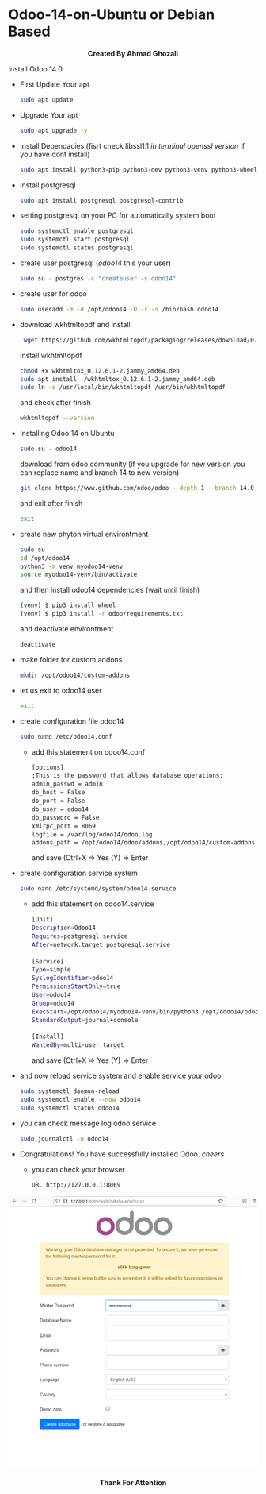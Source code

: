 # Odoo-14-on-Ubuntu or Debian Based
<p align="center"><b>Created By Ahmad Ghozali</b></p>
  
Install Odoo 14.0
- First Update Your apt
  ```bash
  sudo apt update
  ```
- Upgrade Your apt
  ```bash
  sudo apt upgrade -y
  ```
- Install Dependacies (fisrt check libssl1.1 *in terminal openssl version* if you have dont install)
  ```bash
  sudo apt install python3-pip python3-dev python3-venv python3-wheel libxml2-dev libpq-dev libjpeg8-dev liblcms2-dev libxslt1-dev zlib1g-dev libsasl2-dev libldap2-dev build-essential git libssl-dev libffi-dev libmysqlclient-dev libjpeg-dev libblas-dev libatlas-base-dev libssl1.1
  ```
- install postgresql
  ```bash
  sudo apt install postgresql postgresql-contrib
  ```
- setting postgresql on your PC for automatically system boot
  ```bash
  sudo systemctl enable postgresql
  sudo systemctl start postgresql
  sudo systemctl status postgresql
  ```
- create user postgresql (*odoo14* this your user)
  ```bash
  sudo su - postgres -c "createuser -s odoo14"
  ```
- create user for odoo
  ```bash
  sudo useradd -m -d /opt/odoo14 -U -r -s /bin/bash odoo14
  ```
- download wkhtmltopdf and install
  ```bash
   wget https://github.com/wkhtmltopdf/packaging/releases/download/0.12.6.1-2/wkhtmltox_0.12.6.1-2.jammy_amd64.deb
  ```
  install wkhtmltopdf
  ```bash
  chmod +x wkhtmltox_0.12.6.1-2.jammy_amd64.deb
  sudo apt install ./wkhtmltox_0.12.6.1-2.jammy_amd64.deb
  sudo ln -s /usr/local/bin/wkhtmltopdf /usr/bin/wkhtmltopdf
  ```
  and check after finish
  ```bash
  wkhtmltopdf --version
  ```
- Installing Odoo 14 on Ubuntu
  ```bash
  sudo su - odoo14
  ```
  download from odoo community (if you upgrade for new version you can replace name and branch 14 to new version)
  ```bash
  git clone https://www.github.com/odoo/odoo --depth 1 --branch 14.0 /opt/odoo14/odoo
  ```
  and exit after finish
  ```bash
  exit
  ```
- create new phyton virtual environtment
  ```bash
  sudo su
  cd /opt/odoo14
  python3 -m venv myodoo14-venv
  source myodoo14-venv/bin/activate
  ```
  and then install odoo14 dependencies (wait until finish)
  ```bash
  (venv) $ pip3 install wheel
  (venv) $ pip3 install -r odoo/requirements.txt
  ```
  and deactivate environtment
  ```bash
  deactivate
  ```
- make folder for custom addons
  ```bash
  mkdir /opt/odoo14/custom-addons
  ```
- let us exit to odoo14 user
  ```bash
  exit
  ```
- create configuration file odoo14
  ```bash
  sudo nano /etc/odoo14.conf
  ```
  - add this statement on odoo14.conf
    ```bash
    [options]
    ;This is the password that allows database operations:
    admin_passwd = admin
    db_host = False
    db_port = False
    db_user = odoo14
    db_password = False
    xmlrpc_port = 8069
    logfile = /var/log/odoo14/odoo.log
    addons_path = /opt/odoo14/odoo/addons,/opt/odoo14/custom-addons
    ```
    and save (Ctrl+X => Yes (Y) => Enter
    
- create configuration service system
  ```bash
  sudo nano /etc/systemd/system/odoo14.service
  ```
    - add this statement on odoo14.service
      ```bash
      [Unit]
      Description=Odoo14
      Requires=postgresql.service
      After=network.target postgresql.service

      [Service]
      Type=simple
      SyslogIdentifier=odoo14
      PermissionsStartOnly=true
      User=odoo14
      Group=odoo14
      ExecStart=/opt/odoo14/myodoo14-venv/bin/python3 /opt/odoo14/odoo/odoo-bin -c /etc/odoo14.conf
      StandardOutput=journal+console
      
      [Install]
      WantedBy=multi-user.target
      ```
      and save (Ctrl+X => Yes (Y) => Enter

- and now reload service system and enable service your odoo
  ```bash
  sudo systemctl daemon-reload
  sudo systemctl enable --now odoo14
  sudo systemctl status odoo14
  ```
- you can check message log odoo service
  ```bash
  sudo journalctl -u odoo14
  ```

- Congratulations! You have successfully installed Odoo.  *cheers*
  - you can check your browser
    ```bash
    URL http://127.0.0.1:8069
    ```

<p align="center"><img src="https://github.com/ghozali25/Odoo-14-on-Ubuntu-22.04/blob/main/odoo14.png"></p>


<p align="center"><b>Thank For Attention</p>
  


  

